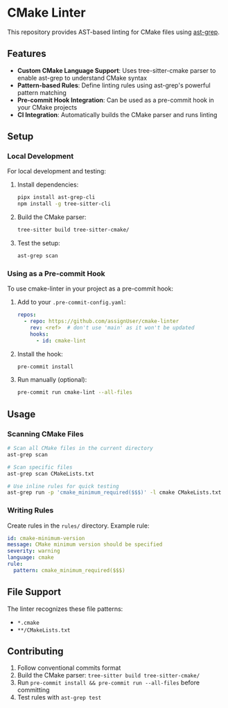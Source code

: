 # CMake Linter

This repository provides AST-based linting for CMake files using [ast-grep](https://ast-grep.github.io/).

## Features

- **Custom CMake Language Support**: Uses tree-sitter-cmake parser to enable ast-grep to understand CMake syntax
- **Pattern-based Rules**: Define linting rules using ast-grep's powerful pattern matching
- **Pre-commit Hook Integration**: Can be used as a pre-commit hook in your CMake projects
- **CI Integration**: Automatically builds the CMake parser and runs linting

## Setup

### Local Development

For local development and testing:

1. Install dependencies:
   ```bash
   pipx install ast-grep-cli
   npm install -g tree-sitter-cli
   ```

2. Build the CMake parser:
   ```bash
   tree-sitter build tree-sitter-cmake/
   ```

3. Test the setup:
   ```bash
   ast-grep scan
   ```

### Using as a Pre-commit Hook

To use cmake-linter in your project as a pre-commit hook:

1. Add to your `.pre-commit-config.yaml`:
   ```yaml
   repos:
     - repo: https://github.com/assignUser/cmake-linter
       rev: <ref>  # don't use 'main' as it won't be updated
       hooks:
         - id: cmake-lint
   ```

2. Install the hook:
   ```bash
   pre-commit install
   ```

3. Run manually (optional):
   ```bash
   pre-commit run cmake-lint --all-files
   ```

## Usage

### Scanning CMake Files

```bash
# Scan all CMake files in the current directory
ast-grep scan

# Scan specific files
ast-grep scan CMakeLists.txt

# Use inline rules for quick testing
ast-grep run -p 'cmake_minimum_required($$$)' -l cmake CMakeLists.txt
```

### Writing Rules

Create rules in the `rules/` directory. Example rule:

```yaml
id: cmake-minimum-version
message: CMake minimum version should be specified
severity: warning
language: cmake
rule:
  pattern: cmake_minimum_required($$$)
```

## File Support

The linter recognizes these file patterns:
- `*.cmake`
- `**/CMakeLists.txt`

## Contributing

1. Follow conventional commits format
2. Build the CMake parser: `tree-sitter build tree-sitter-cmake/`
3. Run `pre-commit install && pre-commit run --all-files` before committing
4. Test rules with `ast-grep test`
